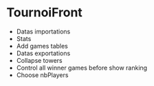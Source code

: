 # TournoiFront
- Datas importations
- Stats
- Add games tables
- Datas exportations
- Collapse towers
- Control all winner games before show ranking
- Choose nbPlayers